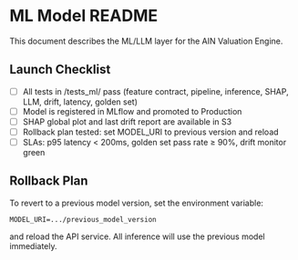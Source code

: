 
# ML Model README

This document describes the ML/LLM layer for the AIN Valuation Engine.

## Launch Checklist

- [ ] All tests in /tests_ml/ pass (feature contract, pipeline, inference, SHAP, LLM, drift, latency, golden set)
- [ ] Model is registered in MLflow and promoted to Production
- [ ] SHAP global plot and last drift report are available in S3
- [ ] Rollback plan tested: set MODEL_URI to previous version and reload
- [ ] SLAs: p95 latency < 200ms, golden set pass rate ≥ 90%, drift monitor green

## Rollback Plan

To revert to a previous model version, set the environment variable:

	MODEL_URI=.../previous_model_version

and reload the API service. All inference will use the previous model immediately.
